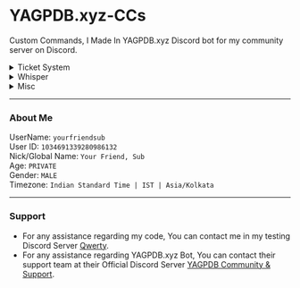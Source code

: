 # YAGPDB.xyz-CCs
Custom Commands, I Made In YAGPDB.xyz Discord bot for my community server on Discord.

<details>
  <summary>Ticket System</summary>
    <ul>
      <li><a href="https://github.com/YourFriendSub/YAGPDB.xyz-CCs/tree/main/Ticket%20System">Open Folder</a>
        <ul>
          <li><a href="https://github.com/YourFriendSub/YAGPDB.xyz-CCs/tree/main/Ticket%20System/Code%20Files">Code</a>
            <ul>
              <li><a href="https://github.com/YourFriendSub/YAGPDB.xyz-CCs/blob/main/Ticket%20System/Code%20Files/Command.yag">Command</a></li>
              <li><a href="https://github.com/YourFriendSub/YAGPDB.xyz-CCs/blob/main/Ticket%20System/Code%20Files/Component.yag">Component</a></li>
              <li><a href="https://github.com/YourFriendSub/YAGPDB.xyz-CCs/blob/main/Ticket%20System/Code%20Files/Modal.yag">Modal</a></li>
              <li><a href="https://github.com/YourFriendSub/YAGPDB.xyz-CCs/blob/main/Ticket%20System/Code%20Files/Ticket.yag">Ticket</a></li>
            </ul>
          </li>
        </ul>
      </li>
    </ul>
</details>

<details>
  <summary>Whisper</summary>
    <ul>
      <li><a href="https://github.com/YourFriendSub/YAGPDB.xyz-CCs/tree/main/Whisper">Open Folder</a>
        <ul>
          <li><a href="https://github.com/YourFriendSub/YAGPDB.xyz-CCs/tree/main/Whisper/Code%20Files">Code</a>
            <ul>
              <li><a href="https://github.com/YourFriendSub/YAGPDB.xyz-CCs/blob/main/Whisper/Code%20Files/Command.yag">Command</a></li>
              <li><a href="https://github.com/YourFriendSub/YAGPDB.xyz-CCs/blob/main/Whisper/Code%20Files/Component.yag">Component</a></li>
            </ul>
          </li>
        </ul>
      </li>
    </ul>
</details>
  
 <details>
   <summary>Misc</summary>
     <ul>
      <li><a href="https://github.com/YourFriendSub/YAGPDB.xyz-CCs/tree/main/misc">Open Folder</a>
        <ul>
          <li><a href="https://github.com/YourFriendSub/YAGPDB.xyz-CCs/blob/main/misc/ChannelTopic.yag">ChannelTopic</a></li>
          <li><a href="https://github.com/YourFriendSub/YAGPDB.xyz-CCs/blob/main/misc/Icon.yag">Icon</a></li>
          <li><a href="https://github.com/YourFriendSub/YAGPDB.xyz-CCs/blob/main/misc/CharacterInfo.yag">CharacterInfo</a></li>
          <li><a href="https://github.com/YourFriendSub/YAGPDB.xyz-CCs/blob/main/misc/MemberCountGraph.yag">MemberCount</a></li>
        </ul>
      </li>
     </ul>
   </details>

---
### About Me
UserName: `yourfriendsub`
<br>
User ID: `1034691339280986132`
<br>
Nick/Global Name: `Your Friend, Sub`
<br>
Age: `PRIVATE`
<br>
Gender: `MALE`
<br>
Timezone: `Indian Standard Time | IST | Asia/Kolkata`

---
### Support
- For any assistance regarding my code, You can contact me in my testing Discord Server [Qwerty](https://discord.com/invite/2gjARJxh9V).
- For any assistance regarding YAGPDB.xyz Bot, You can contact their support team at their Official Discord Server [YAGPDB Community & Support](https://discord.com/invite/Yagpdb).
